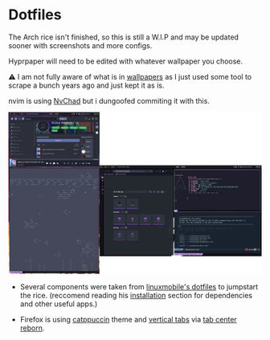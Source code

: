# Dotfiles

The Arch rice isn't finished, so this is still a W.I.P and may be updated sooner with screenshots and more configs.

Hyprpaper will need to be edited with whatever wallpaper you choose.

⚠️ I am not fully aware of what is in [wallpapers](./config/wallpapers/) as I just used some tool to scrape a bunch years ago and just kept it as is.

nvim is using [NvChad](https://github.com/NvChad/NvChad) but i dungoofed commiting it with this.


![](./assets/screencapture.png)

- Several components were taken from [linuxmobile's dotfiles](https://github.com/linuxmobile/hyprland-dots) to jumpstart the rice. (reccomend reading his [installation](https://github.com/linuxmobile/hyprland-dots#installation-arch-based-only) section for dependencies and other useful apps.)

- Firefox is using [catppuccin](https://github.com/catppuccin/firefox) theme and [vertical tabs](https://github.com/ranmaru22/firefox-vertical-tabs) via [tab center reborn](https://addons.mozilla.org/en-US/firefox/addon/tabcenter-reborn/).

